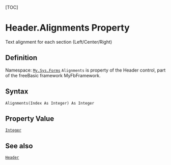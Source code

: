 [TOC]
# Header.Alignments Property
Text alignment for each section (Left/Center/Right)
## Definition
Namespace: [`My.Sys.Forms`](My.Sys.Forms.md)
`Alignments` is property of the Header control, part of the freeBasic framework MyFbFramework.
## Syntax
```freeBasic
Alignments(Index As Integer) As Integer
```
## Property Value
[`Integer`]("https://www.freebasic.net/wiki/KeyPgInteger")
## See also
[`Header`](Header.md)

